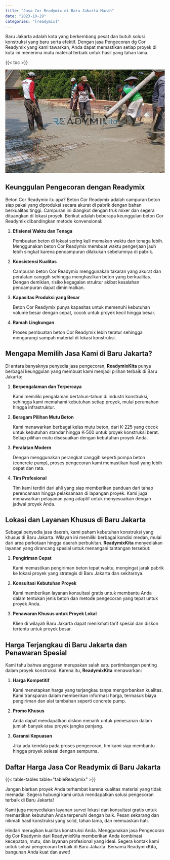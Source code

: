 ```yaml
---
title: "Jasa Cor Readymix di Baru Jakarta Murah"
date: "2023-10-29"
categories: "[readymix]"
---
```


Baru Jakarta adalah kota yang berkembang pesat dan butuh solusi konstruksi yang baru serta efektif. Dengan jasa Pengecoran dg Cor Readymix yang kami tawarkan, Anda dapat memastikan setiap proyek di kota ini menerima mutu material terbaik untuk hasil yang tahan lama.

{{< toc >}}

![Jasa Cor Readymix di Baru Jakarta Murah](/images/readymix/cor-readymix-18.jpg)

## Keunggulan Pengecoran dengan Readymix

Beton Cor Readymix itu apa? Beton Cor Readymix adalah campuran beton siap pakai yang diproduksi secara akurat di pabrik dengan bahan berkualitas tinggi. Campuran ini diangkut dengan truk mixer dan segera dituangkan di lokasi proyek. Berikut adalah beberapa keunggulan beton Cor Readymix dibandingkan metode konvensional:

1. **Efisiensi Waktu dan Tenaga**

   Pembuatan beton di lokasi sering kali memakan waktu dan tenaga lebih. Menggunakan beton Cor Readymix membuat waktu pengerjaan jauh lebih singkat karena pencampuran dilakukan sebelumnya di pabrik.

2. **Konsistensi Kualitas**

   Campuran beton Cor Readymix menggunakan takaran yang akurat dan peralatan canggih sehingga menghasilkan beton yang berkualitas. Dengan demikian, risiko kegagalan struktur akibat kesalahan pencampuran dapat diminimalkan.

3. **Kapasitas Produksi yang Besar**

   Beton Cor Readymix punya kapasitas untuk memenuhi kebutuhan volume besar dengan cepat, cocok untuk proyek kecil hingga besar.

4. **Ramah Lingkungan**

   Proses pembuatan beton Cor Readymix lebih teratur sehingga mengurangi sampah material di lokasi konstruksi.

## Mengapa Memilih Jasa Kami di Baru Jakarta?

Di antara banyaknya penyedia jasa pengecoran, **ReadymixKita** punya berbagai keunggulan yang membuat kami menjadi pilihan terbaik di Baru Jakarta:

1. **Berpengalaman dan Terpercaya**

   Kami memiliki pengalaman bertahun-tahun di industri konstruksi, sehingga kami memahami kebutuhan setiap proyek, mulai perumahan hingga infrastruktur.

2. **Beragam Pilihan Mutu Beton**

   Kami menawarkan berbagai kelas mutu beton, dari K-225 yang cocok untuk kebutuhan standar hingga K-500 untuk proyek konstruksi berat. Setiap pilihan mutu disesuaikan dengan kebutuhan proyek Anda.

3. **Peralatan Modern**

   Dengan menggunakan perangkat canggih seperti pompa beton (concrete pump), proses pengecoran kami memastikan hasil yang lebih cepat dan rata.

4. **Tim Profesional**

   Tim kami terdiri dari ahli yang siap memberikan panduan dari tahap perencanaan hingga pelaksanaan di lapangan proyek. Kami juga menawarkan pelayanan yang adaptif untuk menyesuaikan dengan jadwal proyek Anda.

## Lokasi dan Layanan Khusus di Baru Jakarta

Sebagai penyedia jasa daerah, kami paham kebutuhan konstruksi yang khusus di Baru Jakarta. Wilayah ini memiliki berbagai kondisi medan, mulai dari area perkotaan hingga daerah perbukitan. **ReadymixKita** menyediakan layanan yang dirancang spesial untuk menangani tantangan tersebut:

1. **Pengiriman Cepat**

   Kami memastikan pengiriman beton tepat waktu, mengingat jarak pabrik ke lokasi proyek yang strategis di Baru Jakarta dan sekitarnya.

2. **Konsultasi Kebutuhan Proyek**

   Kami memberikan layanan konsultasi gratis untuk membantu Anda dalam tentukan jenis beton dan metode pengecoran yang tepat untuk proyek Anda.

3. **Penawaran Khusus untuk Proyek Lokal**

   Klien di wilayah Baru Jakarta dapat menikmati tarif spesial dan diskon tertentu untuk proyek besar.

## Harga Terjangkau di Baru Jakarta dan Penawaran Spesial

Kami tahu bahwa anggaran merupakan salah satu pertimbangan penting dalam proyek konstruksi. Karena itu, **ReadymixKita** menawarkan:

1. **Harga Kompetitif**

   Kami menetapkan harga yang terjangkau tanpa mengorbankan kualitas. Kami transparan dalam memberikan informasi harga, termasuk biaya pengiriman dan alat tambahan seperti concrete pump.

2. **Promo Khusus**

   Anda dapat mendapatkan diskon menarik untuk pemesanan dalam jumlah banyak atau proyek jangka panjang.

3. **Garansi Kepuasan**

   Jika ada kendala pada proses pengecoran, tim kami siap membantu hingga proyek selesai dengan sempurna.

## Daftar Harga Jasa Cor Readymix di Baru Jakarta

{{< table-tables table="tableReadymix" >}}

Jangan biarkan proyek Anda terhambat karena kualitas material yang tidak memadai. Segera hubungi kami untuk mendapatkan solusi pengecoran terbaik di Baru Jakarta!

Kami juga menyediakan layanan survei lokasi dan konsultasi gratis untuk memastikan kebutuhan Anda terpenuhi dengan baik. Pesan sekarang dan nikmati hasil konstruksi yang solid, tahan lama, dan memuaskan hati.

Hindari merugikan kualitas konstruksi Anda. Menggunakan jasa Pengecoran dg Cor Readymix dari ReadymixKita memberikan Anda kombinasi kecepatan, mutu, dan layanan profesional yang ideal. Segera kontak kami untuk solusi pengecoran terbaik di Baru Jakarta. Bersama ReadymixKita, bangunan Anda kuat dan awet!